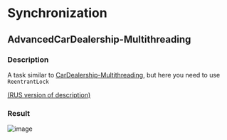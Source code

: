 # Synchronization
## AdvancedCarDealership-Multithreading
### Description
A task similar to <a href="https://github.com/imLIVI/CarDealership-Multithreading.git">CarDealership-Multithreading</a>, but here you need to use ```ReentrantLock```
 
 <a href="https://github.com/netology-code/jd-homeworks/tree/master/synchronization/task2">(RUS version of description)</a>
 
 ### Result
 ![image](https://user-images.githubusercontent.com/63547457/210224346-4b016a91-70ae-4508-ab10-7d674fb9f0df.png)
